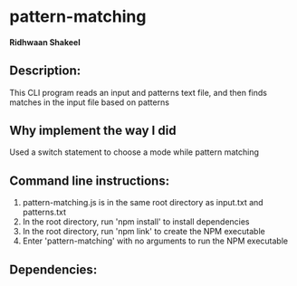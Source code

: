 # pattern-matching
#### Ridhwaan Shakeel

## Description:
This CLI program reads an input and patterns text file, and then finds matches in the input file based on patterns

## Why implement the way I did
Used a switch statement to choose a mode while pattern matching


## Command line instructions:
1) pattern-matching.js is in the same root directory as input.txt and patterns.txt
2) In the root directory, run 'npm install' to install dependencies
3) In the root directory, run 'npm link' to create the NPM executable
4) Enter 'pattern-matching' with no arguments to run the NPM executable

## Dependencies:
